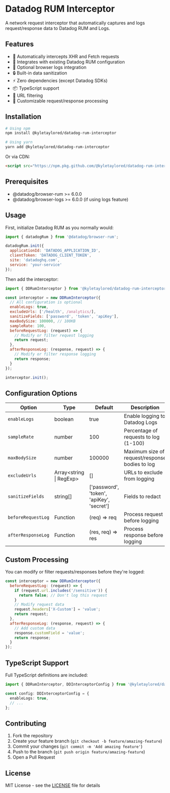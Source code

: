 # Datadog RUM Interceptor

A network request interceptor that automatically captures and logs request/response data to Datadog RUM and Logs.

## Features

- 🔄 Automatically intercepts XHR and Fetch requests
- 🔗 Integrates with existing Datadog RUM configuration
- 📝 Optional browser logs integration
- 🔒 Built-in data sanitization
- ⚡ Zero dependencies (except Datadog SDKs)
- 📦 TypeScript support
- 🎯 URL filtering
- 🔧 Customizable request/response processing

## Installation

```bash
# Using npm
npm install @kyletaylored/datadog-rum-interceptor

# Using yarn
yarn add @kyletaylored/datadog-rum-interceptor
```

Or via CDN:
```html
<script src="https://npm.pkg.github.com/@kyletaylored/datadog-rum-interceptor/dist/datadog-rum-interceptor.min.js"></script>
```

## Prerequisites

- @datadog/browser-rum >= 6.0.0
- @datadog/browser-logs >= 6.0.0 (if using logs feature)

## Usage

First, initialize Datadog RUM as you normally would:

```javascript
import { datadogRum } from '@datadog/browser-rum';

datadogRum.init({
  applicationId: 'DATADOG_APPLICATION_ID',
  clientToken: 'DATADOG_CLIENT_TOKEN',
  site: 'datadoghq.com',
  service: 'your-service'
});
```

Then add the interceptor:

```javascript
import { DDRumInterceptor } from '@kyletaylored/datadog-rum-interceptor';

const interceptor = new DDRumInterceptor({
  // All configuration is optional
  enableLogs: true,
  excludeUrls: ['/health', /analytics/],
  sanitizeFields: ['password', 'token', 'apiKey'],
  maxBodySize: 100000, // 100KB
  sampleRate: 100,
  beforeRequestLog: (request) => {
    // Modify or filter request logging
    return request;
  },
  afterResponseLog: (response, request) => {
    // Modify or filter response logging
    return response;
  }
});

interceptor.init();
```

## Configuration Options

| Option | Type | Default | Description |
|--------|------|---------|-------------|
| `enableLogs` | boolean | true | Enable logging to Datadog Logs |
| `sampleRate` | number | 100 | Percentage of requests to log (1-100) |
| `maxBodySize` | number | 100000 | Maximum size of request/response bodies to log |
| `excludeUrls` | Array<string \| RegExp> | [] | URLs to exclude from logging |
| `sanitizeFields` | string[] | ['password', 'token', 'apiKey', 'secret'] | Fields to redact |
| `beforeRequestLog` | Function | (req) => req | Process request before logging |
| `afterResponseLog` | Function | (res, req) => res | Process response before logging |

## Custom Processing

You can modify or filter requests/responses before they're logged:

```javascript
const interceptor = new DDRumInterceptor({
  beforeRequestLog: (request) => {
    if (request.url.includes('/sensitive')) {
      return false; // Don't log this request
    }
    // Modify request data
    request.headers['X-Custom'] = 'value';
    return request;
  },
  afterResponseLog: (response, request) => {
    // Add custom data
    response.customField = 'value';
    return response;
  }
});
```

## TypeScript Support

Full TypeScript definitions are included:

```typescript
import { DDRumInterceptor, DDInterceptorConfig } from '@kyletaylored/datadog-rum-interceptor';

const config: DDInterceptorConfig = {
  enableLogs: true,
  // ...
};
```

## Contributing

1. Fork the repository
2. Create your feature branch (`git checkout -b feature/amazing-feature`)
3. Commit your changes (`git commit -m 'Add amazing feature'`)
4. Push to the branch (`git push origin feature/amazing-feature`)
5. Open a Pull Request

## License

MIT License - see the [LICENSE](LICENSE) file for details
